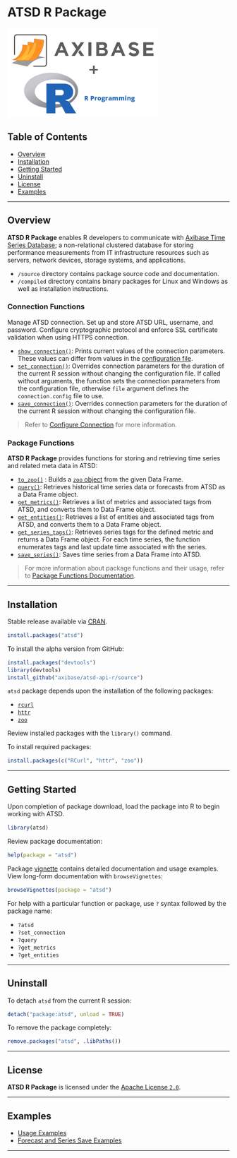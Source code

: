 # ATSD R Package

![](./images/axibase-and-r.png)

## Table of Contents

* [Overview](#overview)
* [Installation](#installation)
* [Getting Started](#getting-started)
* [Uninstall](#uninstall)
* [License](#license)
* [Examples](#examples)

---

## Overview

**ATSD R Package** enables R developers to communicate with  [Axibase Time Series Database](https://axibase.com/docs/atsd/); a non-relational clustered database for storing performance measurements from IT infrastructure resources such as servers, network devices, storage systems, and applications.

* `/source` directory contains package source code and documentation.
* `/compiled` directory contains binary packages for Linux and Windows as well as installation instructions.

### Connection Functions

Manage ATSD connection. Set up and store ATSD URL, username, and password. Configure cryptographic protocol and enforce SSL certificate validation when using HTTPS connection.

* [`show_connection()`](atsd_package.md#show_connection): Prints current values of the connection parameters. These values can differ from values in the [configuration file](./source/inst/connection.config).
* [`set_connection()`](atsd_package.md#set_connection): Overrides connection parameters for the duration of the current R session without changing the configuration file. If called without arguments, the function sets the connection parameters from the configuration file, otherwise `file` argument defines the `connection.config` file to use.
* [`save_connection()`](atsd_package.md#save_connection): Overrides connection parameters for the duration of the current R session without changing the configuration file.

> Refer to [Configure Connection](atsd_package.md#configure-connection) for more information.

### Package Functions

**ATSD R Package** provides functions for storing and retrieving time series and related meta data in ATSD:

* [`to_zoo()`](atsd_package.md#to_zoo) : Builds a [`zoo` object](http://cran.r-project.org/web/packages/zoo/index.html) from the given Data Frame.
* [`query()`](atsd_package.md#query): Retrieves historical time series data or forecasts from ATSD as a Data Frame object.
* [`get_metrics()`](atsd_package.md#get_metrics): Retrieves a list of metrics and associated tags from ATSD, and converts them to Data Frame object.
* [`get_entities()`](atsd_package.md#get_entities): Retrieves a list of entities and associated tags from ATSD, and converts them to a Data Frame object.
* [`get_series_tags()`](atsd_package.md#get_series_tags): Retrieves series tags for the defined metric and returns a Data Frame object. For each time series, the function enumerates tags and last update time associated with the series.
* [`save_series()`](atsd_package.md#save_series): Saves time series from a Data Frame into ATSD.

> For more information about package functions and their usage, refer to [Package Functions Documentation](atsd_package.md#functions).

---

## Installation

Stable release available via [CRAN](http://cran.r-project.org/web/packages/atsd/index.html).

```r
install.packages("atsd")
```

To install the alpha version from GitHub:

```r
install.packages("devtools")
library(devtools)
install_github("axibase/atsd-api-r/source")
```

`atsd` package depends upon the installation of the following packages:

* [`rcurl`](https://cran.r-project.org/web/packages/RCurl/index.html)
* [`httr`](https://cran.r-project.org/web/packages/httr/index.html)
* [`zoo`](https://cran.r-project.org/web/packages/zoo/index.html)

Review installed packages with the `library()` command.

To install required packages:

```r
install.packages(c("RCurl", "httr", "zoo"))
```

---

## Getting Started

Upon completion of package download, load the package into R to begin working with ATSD.

```r
library(atsd)
```

Review package documentation:

```r
help(package = "atsd")
```

Package [vignette](http://r-pkgs.had.co.nz/vignettes.html) contains detailed documentation and usage examples. View long-form documentation with `browseVignettes`:

```r
browseVignettes(package = "atsd")
```

For help with a particular function or package, use `?` syntax followed by the package name:

* `?atsd`
* `?set_connection`
* `?query`
* `?get_metrics`
* `?get_entities`

---

## Uninstall

To detach `atsd` from the current R session:

```r
detach("package:atsd", unload = TRUE)
```

To remove the package completely:

```r
remove.packages("atsd", .libPaths())
```

---

## License

**ATSD R Package** is licensed under the
[Apache License `2.0`](http://www.apache.org/licenses/LICENSE-2.0).

---

## Examples

* [Usage Examples](usage_example.md)
* [Forecast and Series Save Examples](forecast_and_save_series_example.md)

---
